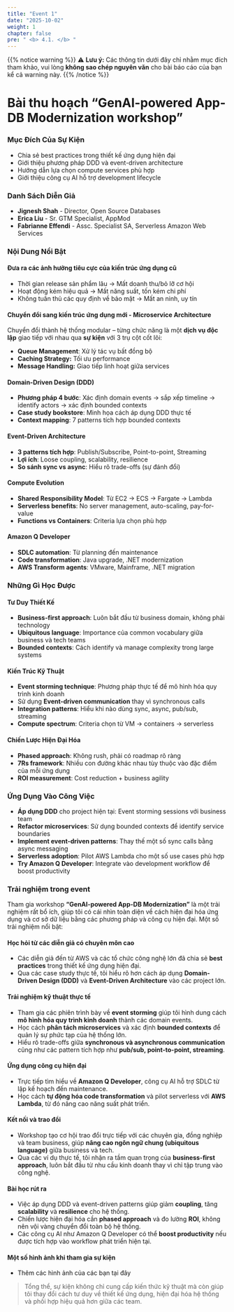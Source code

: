 ```yaml
---
title: "Event 1"
date: "2025-10-02"
weight: 1
chapter: false
pre: " <b> 4.1. </b> "
---
```


{{% notice warning %}}
⚠️ **Lưu ý:** Các thông tin dưới đây chỉ nhằm mục đích tham khảo, vui lòng **không sao chép nguyên văn** cho bài báo cáo của bạn kể cả warning này.
{{% /notice %}}

# Bài thu hoạch “GenAI-powered App-DB Modernization workshop”

### Mục Đích Của Sự Kiện

- Chia sẻ best practices trong thiết kế ứng dụng hiện đại
- Giới thiệu phương pháp DDD và event-driven architecture
- Hướng dẫn lựa chọn compute services phù hợp
- Giới thiệu công cụ AI hỗ trợ development lifecycle

### Danh Sách Diễn Giả

- **Jignesh Shah** - Director, Open Source Databases
- **Erica Liu** - Sr. GTM Specialist, AppMod
- **Fabrianne Effendi** - Assc. Specialist SA, Serverless Amazon Web Services

### Nội Dung Nổi Bật

#### Đưa ra các ảnh hưởng tiêu cực của kiến trúc ứng dụng cũ

- Thời gian release sản phẩm lâu → Mất doanh thu/bỏ lỡ cơ hội
- Hoạt động kém hiệu quả → Mất năng suất, tốn kém chi phí
- Không tuân thủ các quy định về bảo mật → Mất an ninh, uy tín

#### Chuyển đổi sang kiến trúc ứng dụng mới - Microservice Architecture

Chuyển đổi thành hệ thống modular – từng chức năng là một **dịch vụ độc lập** giao tiếp với nhau qua **sự kiện** với 3 trụ cột cốt lõi:

- **Queue Management**: Xử lý tác vụ bất đồng bộ
- **Caching Strategy:** Tối ưu performance
- **Message Handling:** Giao tiếp linh hoạt giữa services

#### Domain-Driven Design (DDD)

- **Phương pháp 4 bước**: Xác định domain events → sắp xếp timeline → identify actors → xác định bounded contexts
- **Case study bookstore**: Minh họa cách áp dụng DDD thực tế
- **Context mapping**: 7 patterns tích hợp bounded contexts

#### Event-Driven Architecture

- **3 patterns tích hợp**: Publish/Subscribe, Point-to-point, Streaming
- **Lợi ích**: Loose coupling, scalability, resilience
- **So sánh sync vs async**: Hiểu rõ trade-offs (sự đánh đổi)

#### Compute Evolution

- **Shared Responsibility Model**: Từ EC2 → ECS → Fargate → Lambda
- **Serverless benefits**: No server management, auto-scaling, pay-for-value
- **Functions vs Containers**: Criteria lựa chọn phù hợp

#### Amazon Q Developer

- **SDLC automation**: Từ planning đến maintenance
- **Code transformation**: Java upgrade, .NET modernization
- **AWS Transform agents**: VMware, Mainframe, .NET migration

### Những Gì Học Được

#### Tư Duy Thiết Kế

- **Business-first approach**: Luôn bắt đầu từ business domain, không phải technology
- **Ubiquitous language**: Importance của common vocabulary giữa business và tech teams
- **Bounded contexts**: Cách identify và manage complexity trong large systems

#### Kiến Trúc Kỹ Thuật

- **Event storming technique**: Phương pháp thực tế để mô hình hóa quy trình kinh doanh
- Sử dụng **Event-driven communication** thay vì synchronous calls
- **Integration patterns**: Hiểu khi nào dùng sync, async, pub/sub, streaming
- **Compute spectrum**: Criteria chọn từ VM → containers → serverless

#### Chiến Lược Hiện Đại Hóa

- **Phased approach**: Không rush, phải có roadmap rõ ràng
- **7Rs framework**: Nhiều con đường khác nhau tùy thuộc vào đặc điểm của mỗi ứng dụng
- **ROI measurement**: Cost reduction + business agility

### Ứng Dụng Vào Công Việc

- **Áp dụng DDD** cho project hiện tại: Event storming sessions với business team
- **Refactor microservices**: Sử dụng bounded contexts để identify service boundaries
- **Implement event-driven patterns**: Thay thế một số sync calls bằng async messaging
- **Serverless adoption**: Pilot AWS Lambda cho một số use cases phù hợp
- **Try Amazon Q Developer**: Integrate vào development workflow để boost productivity

### Trải nghiệm trong event

Tham gia workshop **“GenAI-powered App-DB Modernization”** là một trải nghiệm rất bổ ích, giúp tôi có cái nhìn toàn diện về cách hiện đại hóa ứng dụng và cơ sở dữ liệu bằng các phương pháp và công cụ hiện đại. Một số trải nghiệm nổi bật:

#### Học hỏi từ các diễn giả có chuyên môn cao
- Các diễn giả đến từ AWS và các tổ chức công nghệ lớn đã chia sẻ **best practices** trong thiết kế ứng dụng hiện đại.
- Qua các case study thực tế, tôi hiểu rõ hơn cách áp dụng **Domain-Driven Design (DDD)** và **Event-Driven Architecture** vào các project lớn.

#### Trải nghiệm kỹ thuật thực tế
- Tham gia các phiên trình bày về **event storming** giúp tôi hình dung cách **mô hình hóa quy trình kinh doanh** thành các domain events.
- Học cách **phân tách microservices** và xác định **bounded contexts** để quản lý sự phức tạp của hệ thống lớn.
- Hiểu rõ trade-offs giữa **synchronous và asynchronous communication** cũng như các pattern tích hợp như **pub/sub, point-to-point, streaming**.

#### Ứng dụng công cụ hiện đại
- Trực tiếp tìm hiểu về **Amazon Q Developer**, công cụ AI hỗ trợ SDLC từ lập kế hoạch đến maintenance.
- Học cách **tự động hóa code transformation** và pilot serverless với **AWS Lambda**, từ đó nâng cao năng suất phát triển.

#### Kết nối và trao đổi
- Workshop tạo cơ hội trao đổi trực tiếp với các chuyên gia, đồng nghiệp và team business, giúp **nâng cao ngôn ngữ chung (ubiquitous language)** giữa business và tech.
- Qua các ví dụ thực tế, tôi nhận ra tầm quan trọng của **business-first approach**, luôn bắt đầu từ nhu cầu kinh doanh thay vì chỉ tập trung vào công nghệ.

#### Bài học rút ra
- Việc áp dụng DDD và event-driven patterns giúp giảm **coupling**, tăng **scalability** và **resilience** cho hệ thống.
- Chiến lược hiện đại hóa cần **phased approach** và đo lường **ROI**, không nên vội vàng chuyển đổi toàn bộ hệ thống.
- Các công cụ AI như Amazon Q Developer có thể **boost productivity** nếu được tích hợp vào workflow phát triển hiện tại.

#### Một số hình ảnh khi tham gia sự kiện
* Thêm các hình ảnh của các bạn tại đây
> Tổng thể, sự kiện không chỉ cung cấp kiến thức kỹ thuật mà còn giúp tôi thay đổi cách tư duy về thiết kế ứng dụng, hiện đại hóa hệ thống và phối hợp hiệu quả hơn giữa các team.

